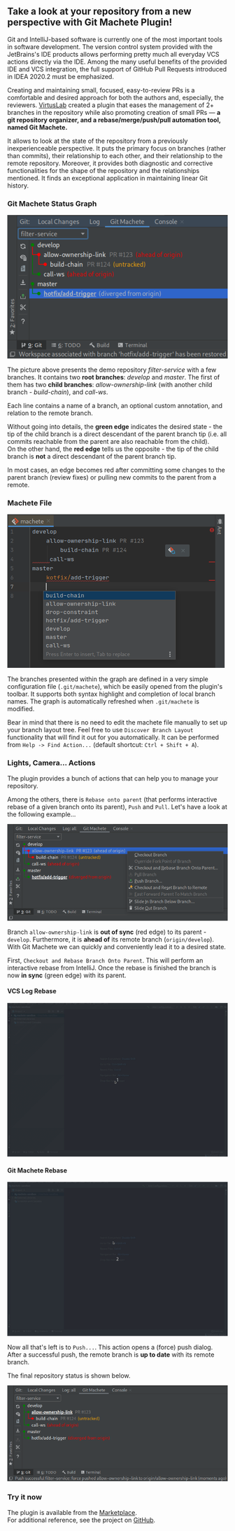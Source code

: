 ## Take a look at your repository from a new perspective with Git Machete Plugin!

Git and IntelliJ-based software is currently one of the most important tools in software development.
The version control system provided with the JetBrains's IDE products
allows performing pretty much all everyday VCS actions directly via the IDE.
Among the many useful benefits of the provided IDE and VCS integration,
the full support of GitHub Pull Requests introduced in IDEA 2020.2 must be emphasized.

Creating and maintaining small, focused, easy-to-review PRs is a comfortable and desired approach
for both the authors and, especially, the reviewers.
[VirtusLab](https://virtuslab.com/) created a plugin that eases the management of 2+ branches in the repository
while also promoting creation of small PRs &mdash;
**a git repository organizer, and a rebase/merge/push/pull automation tool, named Git Machete.**

It allows to look at the state of the repository from a previously inexperienceable perspective.
It puts the primary focus on branches (rather than commits), their relationship to each other,
and their relationship to the remote repository.
Moreover, it provides both diagnostic and corrective functionalities
for the shape of the repository and the relationships mentioned.
It finds an exceptional application in maintaining linear Git history.


### Git Machete Status Graph

![Git Machete Tab with demo repository](gmt_dark.png "Git Machete Tab")

The picture above presents the demo repository _filter-service_ with a few branches.
It contains two **root branches**: _develop_ and _master_.
The first of them has two **child branches**: _allow-ownership-link_
(with another child branch - _build-chain_), and _call-ws_.

Each line contains a name of a branch, an optional custom annotation, and relation to the remote branch.

Without going into details, the **green edge** indicates the desired state -
the tip of the child branch is a direct descendant of the parent branch tip
(i.e. all commits reachable from the parent are also reachable from the child).<br/>
On the other hand, the **red edge** tells us the opposite -
the tip of the child branch is **not** a direct descendant of the parent branch tip.

In most cases, an edge becomes red after committing some changes to the parent branch (review fixes)
or pulling new commits to the parent from a remote.


### Machete File

![Machete file](machete-file_dark.png "Machete file")

The branches presented within the graph are defined in a very simple configuration file (`.git/machete`),
which be easily opened from the plugin's toolbar.
It supports both syntax highlight and completion of local branch names.
The graph is automatically refreshed when `.git/machete` is modified.

Bear in mind that there is no need to edit the machete file manually to set up your branch layout tree.
Feel free to use `Discover Branch Layout` functionality that will find it out for you automatically.
It can be performed from `Help -> Find Action...` (default shortcut: `Ctrl + Shift + A`).


### Lights, Camera... Actions

The plugin provides a bunch of actions that can help you to manage your repository.

Among the others, there is `Rebase onto parent`
(that performs interactive rebase of a given branch onto its parent), `Push` and `Pull`.
Let's have a look at the following example...

![Git Machete - Actions](actions-before_dark.png "Git Machete - Actions - Before")


Branch `allow-ownership-link` is **out of sync** (red edge) to its parent - `develop`.
Furthermore, it is **ahead of** its remote branch (`origin/develop`).
With Git Machete we can quickly and conveniently lead it to a desired state.


First, `Checkout and Rebase Branch Onto Parent`.
This will perform an interactive rebase from IntelliJ.
Once the rebase is finished the branch is now **in sync** (green edge) with its parent.


#### VCS Log Rebase
![Git Machete - Rebase](rebase-idea_dark-4x3.gif "Rebase From VCS Log")

#### Git Machete Rebase
![Git Machete - Rebase](rebase-gm_dark-4x3.gif "Rebase From Git Machete")


Now all that's left is to `Push...`.
This action opens a (force) push dialog. <br/>
After a successful push, the remote branch is **up to date** with its remote branch.


The final repository status is shown below.


![Git Machete - Actions](actions-after_dark.png "Git Machete - Actions - After")


### Try it now

The plugin is available from the [Marketplace](https://plugins.jetbrains.com/plugin/14221-git-machete "Jet Brains Marketplace - Git Machete Plugin"). <br/>
For additional reference, see the project on [GitHub](https://github.com/VirtusLab/git-machete-intellij-plugin#git-machete-intellij-plugin "GitHub - Git Machete Plugin").
